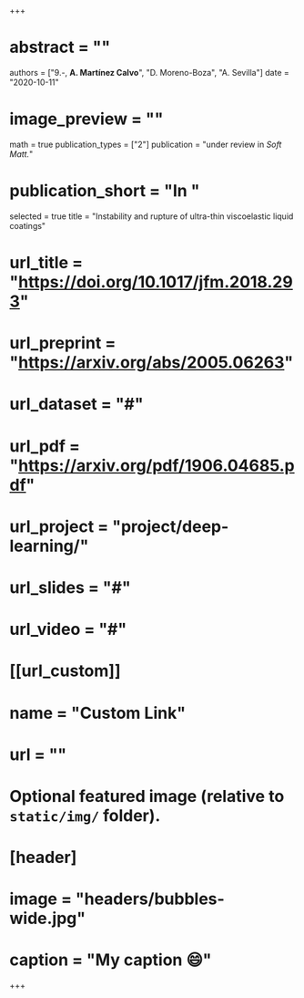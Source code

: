 +++
# abstract = ""
authors = ["9.-, **A. Martínez Calvo**", "D. Moreno-Boza", "A. Sevilla"]
date = "2020-10-11"
# image_preview = ""
math = true
publication_types = ["2"]
publication = "under review in _Soft Matt._"
# publication_short = "In "
selected = true
title = "Instability and rupture of ultra-thin viscoelastic liquid coatings"
# url_title = "https://doi.org/10.1017/jfm.2018.293"
# url_preprint = "https://arxiv.org/abs/2005.06263"
# url_dataset = "#"
# url_pdf = "https://arxiv.org/pdf/1906.04685.pdf"
# url_project = "project/deep-learning/"
# url_slides = "#"
# url_video = "#"

# [[url_custom]]
 # name = "Custom Link"
 # url = ""

# Optional featured image (relative to `static/img/` folder).
# [header]
# image = "headers/bubbles-wide.jpg"
# caption = "My caption :smile:"

+++
